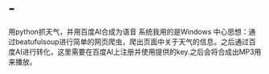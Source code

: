 # -
用python抓天气，并用百度AI合成为语音
系统我用的是Windows
中心思想：通过beatufulsoup进行简单的网页爬虫，爬出页面中关于天气的信息。之后通过百度AI进行转化，这里需要在百度AI上注册并使用提供的key.之后会将合成出MP3用来播放。
